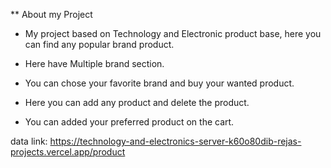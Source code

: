 ** About my Project

* My project based on Technology and Electronic product base, here you can find any popular brand product.

* Here have Multiple brand section.

* You can chose your favorite brand and buy your wanted product.

* Here you can add any product and delete the product.

* You can added your preferred product on the cart. 


data link: https://technology-and-electronics-server-k60o80dib-rejas-projects.vercel.app/product
